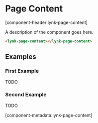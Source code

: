 # Page Content

[component-header:lynk-page-content]

A description of the component goes here.

```html preview
<lynk-page-content></lynk-page-content>
```

## Examples

### First Example

TODO

### Second Example

TODO

[component-metadata:lynk-page-content]
